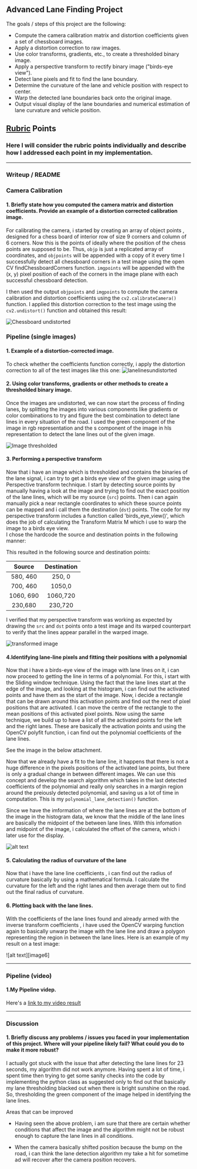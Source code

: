 
## Advanced Lane Finding Project

The goals / steps of this project are the following:

* Compute the camera calibration matrix and distortion coefficients given a set of chessboard images.
* Apply a distortion correction to raw images.
* Use color transforms, gradients, etc., to create a thresholded binary image.
* Apply a perspective transform to rectify binary image ("birds-eye view").
* Detect lane pixels and fit to find the lane boundary.
* Determine the curvature of the lane and vehicle position with respect to center.
* Warp the detected lane boundaries back onto the original image.
* Output visual display of the lane boundaries and numerical estimation of lane curvature and vehicle position.

[//]: # (Image References)

[image1]: ./test_output/undist_chessBoard.jpg "Undistorted"
[image2]: ./test_output/undist_test_images/straight_lines1.jpg "Road Transformed"
[image3]: ./test_output/binary_combo_example.jpg "Binary Example"
[image4]: ./test_output/warped_straight_lines.jpg "Warp Example"
[image5]: ./test_output/final_output.jpg "Output"
[video1]: ./test_output/project_video.mp4 "Video"

## [Rubric](https://review.udacity.com/#!/rubrics/571/view) Points

### Here I will consider the rubric points individually and describe how I addressed each point in my implementation.  

---

### Writeup / README

### Camera Calibration

#### 1. Briefly state how you computed the camera matrix and distortion coefficients. Provide an example of a distortion corrected calibration image.

For calibrating the camera, i started by creating an array  of object points , designed for a chess board of interior row of size 9 corners and column of 6 corners. Now this is the points of ideally where the position of the chess points are supposed to be.
Thus, `objp` is just a replicated array of coordinates, and `objpoints` will be appended with a copy of it every time I successfully detect all chessboard corners in a test image using the open CV findChessboardCorners function.  `imgpoints` will be appended with the (x, y) pixel position of each of the corners in the image plane with each successful chessboard detection.  

I then used the output `objpoints` and `imgpoints` to compute the camera calibration and distortion coefficients using the `cv2.calibrateCamera()` function.  I applied this distortion correction to the test image using the `cv2.undistort()` function and obtained this result: 

![Chessboard undistorted][image1]

### Pipeline (single images)

#### 1. Example of a distortion-corrected image.

To check whether the coefficients function correctly, i apply the distortion correction to all of the test images like this one:
![lanelinesundistorted][image2]

#### 2. Using color transforms, gradients or other methods to create a thresholded binary image. 

Once the images are undistorted, we can now start the process of finding lanes, by splitting the images into various components like gradients or color combinations to try and figure the best combination to detect lane lines in every situation of the road.
I used the green component of the image in rgb representation and the s component of the image in hls representation to detect the lane lines out of the given image.

![Image thresholded][image3]

#### 3. Performing a perspective transform

Now that i have an image which is thresholded and contains the binaries of the lane signal, i can try to get a birds eye view of the given image using the Perspective transform technique. I start by detecting source points by manually having a look at the image and trying to find out the exact position of the lane lines, which will be my source (`src`) points. Then i can again manually pick a near rectangle coordinates to which these source points can be mapped and i call them the destination (`dst`) points.
The code for my perspective transform includes a function called 'birds_eye_view()', which does the job of calculating the Transform Matrix M which i use to warp the image to a birds eye view.  
I chose the hardcode the source and destination points in the following manner:

This resulted in the following source and destination points:

| Source        | Destination   | 
|:-------------:|:-------------:| 
| 580, 460      | 250, 0        | 
| 700, 460      | 1050,0        |
| 1060, 690     | 1060,720      |
| 230,680       | 230,720       |

I verified that my perspective transform was working as expected by drawing the `src` and `dst` points onto a test image and its warped counterpart to verify that the lines appear parallel in the warped image.

![transformed image][image4]

#### 4.Identifying lane-line pixels and fitting their positions with a polynomial

Now that i have a birds-eye view of the image with lane lines on it, i can now proceed to getting the line in terms of a polynomial.
For this, i start with the Sliding window technique. Using the fact that the lane lines start at the edge of the image, and looking at the histogram, i can find out the activated points and have them as the start of the image. Now, i decide a rectangle that can be drawn around this activation points and find out the next of pixel positions that are activated. I can move the centre of the rectangle to the mean positions of this activated pixel points. Now using the same technique, we build up to have a list of all the activated points for the left and the right lanes. These are basically the activation points and using the OpenCV polyfit function, i can find out the polynomial coefficients of the lane lines.

See the image in the below attachment. 

Now that we already have a fit to the lane line, it happens that there is not a huge difference in the pixels positions of the activated lane points, but there is only a gradual change in between different images. We can use this concept and develop the search algorithm which takes in the last detected coefficients of the polynomial and really only searches in a margin region around the preiously detected polynomial, and saving us a lot of time in computation. This is my `polynomial_lane_detection()` function.

Since we have the imformation of where the lane lines are at the bottom of the image in the histogram data, we know that the middle of the lane lines are basically the midpoint of the between lane lines. With this infomation and midpoint of the image, i calculated the offset of the camera, which i later use for the display.

![alt text][image5]

#### 5. Calculating the radius of curvature of the lane

Now that i have the lane line coefficients , i can find out the radius of curvature basically by using a mathematical formula.
I calculate the curvature for the left and the right lanes and then average them out to find out the final radius of curvature.

#### 6. Plotting back with the lane lines.

With the coefficients of the lane lines found and already armed with the inverse transform coefficients , i have used the OpenCV warping function again to basically unwarp the image with the lane line and draw a polygon representing the region in between the lane lines.  Here is an example of my result on a test image:

![alt text][image6]

---

### Pipeline (video)

#### 1.My Pipeline videp.

Here's a [link to my video result](./project_video.mp4)

---

### Discussion

#### 1. Briefly discuss any problems / issues you faced in your implementation of this project.  Where will your pipeline likely fail?  What could you do to make it more robust?

I actually got stuck with the issue that after detecting the lane lines for 23 seconds, my algorithm did not work anymore. Having spent a lot of time, i spent time then trying to get some sanity checks into the code by implementing the python class as suggested only to find out that basically my lane thresholding blacked out when there is bright sunshine on the road. So, thresholding the green component of the image helped in identifying the lane lines.

Areas that can be improved

- Having seen the above problem, i am sure that there are certain whether conditions that affect the image and the algorithm might not be robust enough to capture the lane lines in all conditions.

- When the camera basically shifted position because the bump on the road, i can think the lane detection algorithm my take a hit for sometime ad will recover after the camera position recovers.

